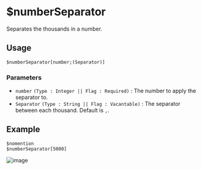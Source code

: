 # $numberSeparator
Separates the thousands in a number.

## Usage
```
$numberSeparator[number;(Separator)]
```

### Parameters 
- `number` `(Type : Integer || Flag : Required)` : The number to apply the separator to.
- `Separator` `(Type : String || Flag : Vacantable)` : The separator between each thousand. Default is `,`.

## Example
```
$nomention
$numberSeparator[5000]
```

![image](https://user-images.githubusercontent.com/69215413/126918009-8f4ba7d1-875b-43da-a24b-5126464996b9.png)
